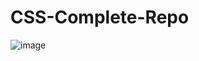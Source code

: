 # CSS-Complete-Repo
![image](https://github.com/alpolcaymis/CSS-Complete-Repo/assets/71964088/f4b56219-e10a-432c-8982-29ffa4654781)
